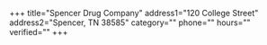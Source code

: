 +++
title="Spencer Drug Company"
address1="120 College Street"
address2="Spencer, TN 38585"
category=""
phone=""
hours=""
verified=""
+++
